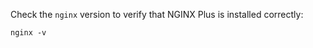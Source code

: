 ---
---

Check the `nginx` version to verify that NGINX Plus is installed correctly:

```shell
nginx -v
```